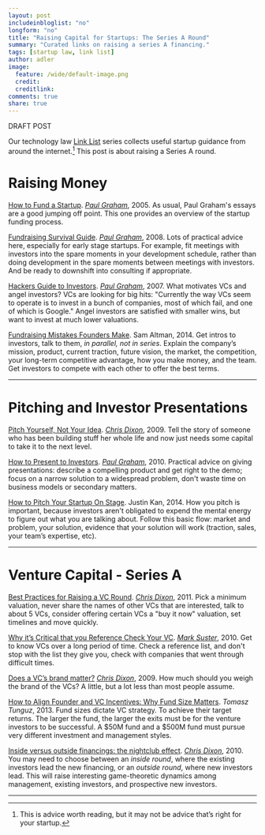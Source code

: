 ```yaml
---
layout: post
includeinbloglist: "no"
longform: "no"
title: "Raising Capital for Startups: The Series A Round"
summary: "Curated links on raising a series A financing."
tags: [startup law, link list]
author: adler
image:
  feature: /wide/default-image.png
  credit:
  creditlink:
comments: true
share: true
---
```


DRAFT POST

Our technology law [Link List](/tags/#link+list) series collects useful startup guidance from around the internet.[^1]  This post is about raising a Series A round.

[^1]: This is advice worth reading, but it may not be advice that’s right for your startup.


# Raising Money

[How to Fund a Startup](http://paulgraham.com/startupfunding.html). [*Paul Graham*](https://twitter.com/paulg), 2005.  As usual, Paul Graham's essays are a good jumping off point. This one provides an overview of the startup funding process. 

[Fundraising Survival Guide](http://www.paulgraham.com/fundraising.html). [*Paul Graham*](https://twitter.com/paulg),  2008. Lots of practical advice here, especially for early stage startups. For example, fit meetings with investors into the spare moments in your development schedule, rather than doing development in the spare moments between meetings with investors. And be ready to downshift into consulting if appropriate. 

[Hackers Guide to Investors](http://paulgraham.com/guidetoinvestors.html). [*Paul Graham*](https://twitter.com/paulg),  2007. What motivates VCs and angel investors? VCs are looking for big hits: "Currently the way VCs seem to operate is to invest in a bunch of companies, most of which fail, and one of which is Google."  Angel investors are satisfied with smaller wins, but want to invest at much lower valuations. 

[Fundraising Mistakes Founders Make](http://blog.samaltman.com/fundraising-mistakes-founder-make). Sam Altman, 2014. Get intros to investors, talk to them, *in parallel, not in series*.
Explain the company’s mission, product, current traction, future vision, the market, the competition, your long-term competitive advantage, how you make money, and the team. Get investors to compete with each other to offer the best terms. 

- - - 

# Pitching and Investor Presentations

[Pitch Yourself, Not Your Idea](http://cdixon.org/2009/11/14/pitch-yourself-not-your-idea/). [*Chris Dixon*](https://twitter.com/cdixon), 2009. Tell the story of someone who has been building stuff her whole life and now just needs some capital to take it to the next level.

[How to Present to Investors](http://paulgraham.com/investors.html). [*Paul Graham*](https://twitter.com/paulg),  2010. Practical advice on giving presentations:  describe a compelling product and get right to the demo; focus on a narrow solution to a widespread problem, don't waste time on business models or secondary matters.  

[How to Pitch Your Startup On Stage](http://justinkan.com/how-to-pitch-your-startup-on-stage). Justin Kan, 2014. How you pitch is important, because investors aren't obligated to expend the mental energy to figure out what you are talking about. Follow this basic flow: market and problem, your solution, evidence that your solution will work (traction, sales, your team’s expertise, etc). 

- - - 

# Venture Capital - Series A

[Best Practices for Raising a VC Round](http://cdixon.org/2011/05/04/best-practices-for-raising-a-vc-round/). [*Chris Dixon*](https://twitter.com/cdixon), 2011. Pick a minimum valuation, never share the names of other VCs that are interested, talk to about 5 VCs, consider offering certain VCs a "buy it now" valuation, set timelines and move quickly. 

[Why it’s Critical that you Reference Check Your VC](http://www.bothsidesofthetable.com/2010/12/14/why-its-critical-that-you-reference-check-your-vc/). [*Mark Suster*](https://twitter.com/msuster), 2010. Get to know VCs over a long period of time. Check a reference list, and don't stop with the list they give you, check with companies that went through difficult times.  

[Does a VC’s brand matter?](http://cdixon.org/2009/12/05/does-a-vcs-brand-matter/) [*Chris Dixon*](https://twitter.com/cdixon), 2009. How much should you weigh the brand of the VCs?  A little, but a lot less than most people assume.

[How to Align Founder and VC Incentives: Why Fund Size Matters](http://tomtunguz.com/how-to-align-founder-and-vc-incentives-why-fund-size-matters/). *Tomasz Tunguz*, 2013. Fund sizes dictate VC strategy. To achieve their target returns. The larger the fund, the larger the exits must be for the venture investors to be successful. A $50M fund and a $500M fund must pursue very different investment and management styles.

[Inside versus outside financings: the nightclub effect](http://cdixon.org/2010/06/08/inside-versus-outside-financings-the-nightclub-effect/). [*Chris Dixon*](https://twitter.com/cdixon), 2010. You may need to choose between an *inside round*, where the existing investors lead the new financing, or an *outside round*, where new investors lead. This will raise interesting game-theoretic dynamics among management, existing investors, and prospective new investors.


- - - 
